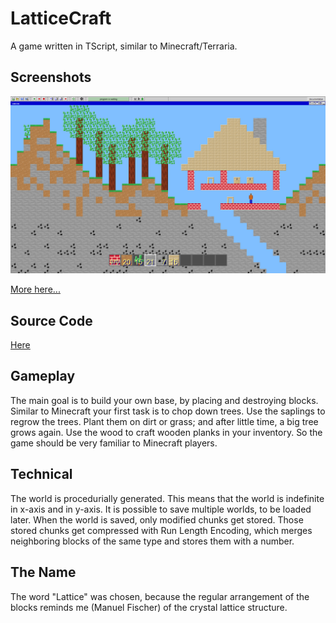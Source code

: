 # LatticeCraft
A game written in TScript, similar to Minecraft/Terraria.

## Screenshots
![](screenshots/009.png)

[More here...](screenshots/screenshots.md)

## Source Code
[Here](https://raw.githubusercontent.com/manuel-fischer/LatticeCraft/master/game.tscript)

## Gameplay
The main goal is to build your own base, by placing and destroying blocks. Similar to Minecraft your first task is to chop down trees. Use the saplings to regrow the trees. Plant them on dirt or grass; and after little time, a big tree grows again. Use the wood to craft wooden planks in your inventory. So the game should be very familiar to Minecraft players.

## Technical

The world is procedurially generated. This means that the world is indefinite in x-axis and in y-axis. It is possible to save multiple worlds, to be loaded later. When the world is saved, only modified chunks get stored. Those stored chunks get compressed with Run Length Encoding, which merges neighboring blocks of the same type and stores them with a number.

## The Name

The word "Lattice" was chosen, because the regular arrangement of the blocks reminds me (Manuel Fischer) of the crystal lattice structure.
